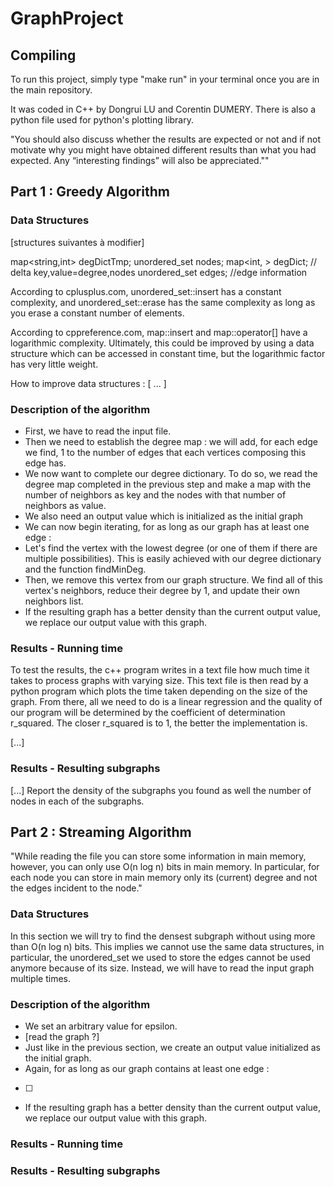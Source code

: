 # GraphProject

## Compiling

To run this project, simply type "make run" in your terminal once you are in the main repository.

It was coded in C++ by Dongrui LU and Corentin DUMERY. There is also a python file used for python's plotting library.



"You should also discuss whether the results are expected or not and if not motivate why you might have obtained different results than what you had expected. Any “interesting findings” will also be appreciated.""

## Part 1 : Greedy Algorithm

### Data Structures

[structures suivantes à modifier]

map<string,int> degDictTmp;
unordered_set<string> nodes;
map<int,            > degDict; // delta key,value=degree,nodes
unordered_set<string> edges; //edge information

According to cplusplus.com, unordered_set::insert has a constant complexity, and unordered_set::erase has the same complexity as long as you erase a constant number of elements.

According to cppreference.com, map::insert and map::operator[] have a logarithmic complexity. Ultimately, this could be improved by using a data structure which can be accessed in constant time, but the logarithmic factor has very little weight.

How to improve data structures : [ ... ]

### Description of the algorithm
- First, we have to read the input file.
- Then we need to establish the degree map : we will add, for each edge we find, 1 to the number of edges that each vertices composing this edge has.
- We now want to complete our degree dictionary. To do so, we read the degree map completed in the previous step and make a map with the number of neighbors as key and the nodes with that number of neighbors as value.
- We also need an output value which is initialized as the initial graph
- We can now begin iterating, for as long as our graph has at least one edge :
 - Let's find the vertex with the lowest degree (or one of them if there are multiple possibilities). This is easily achieved with our degree dictionary and the function findMinDeg.
 - Then, we remove this vertex from our graph structure. We find all of this vertex's neighbors, reduce their degree by 1, and update their own neighbors list.
 - If the resulting graph has a better density than the current output value, we replace our output value with this graph.



### Results - Running time
To test the results, the c++ program writes in a text file how much time it takes to process graphs with varying size. This text file is then read by a python program which plots the time taken depending on the size of the graph. From there, all we need to do is a linear regression and the quality of our program will be determined by the coefficient of determination r_squared. The closer r_squared is to 1, the better the implementation is.

[...]

### Results - Resulting subgraphs
[...] Report the density of the subgraphs you found as well the number of nodes in each of the
subgraphs.



## Part 2 : Streaming Algorithm

"While reading the file you can store some information in main memory, however, you can only use O(n log n) bits in main memory. In particular, for each node you can store in main memory only its (current) degree and not the edges incident to the node."

### Data Structures

In this section we will try to find the densest subgraph without using more than O(n log n) bits. This implies we cannot use the same data structures, in particular, the unordered_set we used to store the edges cannot be used anymore because of its size. Instead, we will have to read the input graph multiple times.

### Description of the algorithm
- We set an arbitrary value for epsilon.
- [read the graph ?]
- Just like in the previous section, we create an output value initialized as the initial graph.
- Again, for as long as our graph contains at least one edge :
 - [ ]
 - If the resulting graph has a better density than the current output value, we replace our output value with this graph.



### Results - Running time


### Results - Resulting subgraphs

